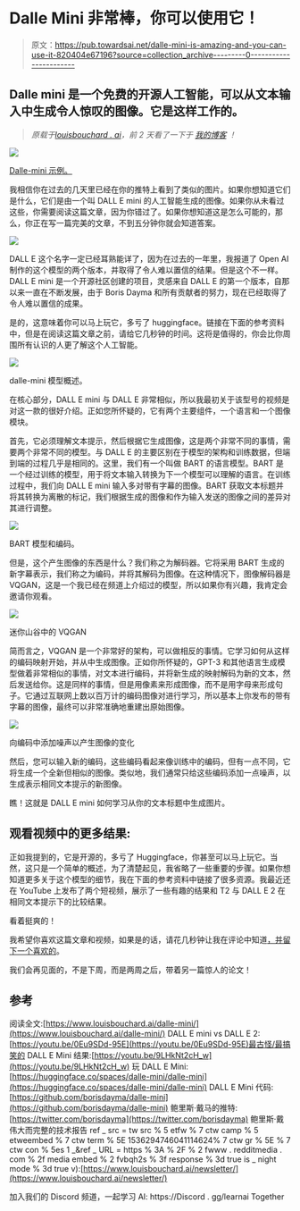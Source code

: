 # Dalle Mini 非常棒，你可以使用它！

> 原文：<https://pub.towardsai.net/dalle-mini-is-amazing-and-you-can-use-it-820404e67196?source=collection_archive---------0----------------------->

## Dalle mini 是一个免费的开源人工智能，可以从文本输入中生成令人惊叹的图像。它是这样工作的。

> *原载于*[*louisbouchard . ai*](https://www.louisbouchard.ai/dalle-mini/)*，前 2 天看了一下于* [*我的博客*](https://www.louisbouchard.ai/dalle-mini/) *！*

![](img/be9ffd6a09ddcc26581ec002a1567f1f.png)

[Dalle-mini 示例。](https://huggingface.co/spaces/dalle-mini/dalle-mini)

我相信你在过去的几天里已经在你的推特上看到了类似的图片。如果你想知道它们是什么，它们是由一个叫 DALL E mini 的人工智能生成的图像。如果你从未看过这些，你需要阅读这篇文章，因为你错过了。如果你想知道这是怎么可能的，那么，你正在写一篇完美的文章，不到五分钟你就会知道答案。

[![](img/5ed1366c627387ff989e997f9873537b.png)](http://eepurl.com/huGLT5)

DALL E 这个名字一定已经耳熟能详了，因为在过去的一年里，我报道了 Open AI 制作的这个模型的两个版本，并取得了令人难以置信的结果。但是这个不一样。DALL E mini 是一个开源社区创建的项目，灵感来自 DALL E 的第一个版本，自那以来一直在不断发展，由于 Boris Dayma 和所有贡献者的努力，现在已经取得了令人难以置信的成果。

是的，这意味着你可以马上玩它，多亏了 huggingface。链接在下面的参考资料中，但是在阅读这篇文章之前，请给它几秒钟的时间。这将是值得的，你会比你周围所有认识的人更了解这个人工智能。

![](img/a7bc68c4a7a1b84c24eb8d05e3403dbf.png)

dalle-mini 模型概述。

在核心部分，DALL E mini 与 DALL E 非常相似，所以我最初关于该型号的视频是对这一款的很好介绍。正如您所怀疑的，它有两个主要组件，一个语言和一个图像模块。

首先，它必须理解文本提示，然后根据它生成图像，这是两个非常不同的事情，需要两个非常不同的模型。与 DALL E 的主要区别在于模型的架构和训练数据，但端到端的过程几乎是相同的。这里，我们有一个叫做 BART 的语言模型。BART 是一个经过训练的模型，用于将文本输入转换为下一个模型可以理解的语言。在训练过程中，我们向 DALL E mini 输入多对带有字幕的图像。BART 获取文本标题并将其转换为离散的标记，我们根据生成的图像和作为输入发送的图像之间的差异对其进行调整。

![](img/65a5d0ef4e5f401df78a33412c6da9a3.png)

BART 模型和编码。

但是，这个产生图像的东西是什么？我们称之为解码器。它将采用 BART 生成的新字幕表示，我们称之为编码，并将其解码为图像。在这种情况下，图像解码器是 VQGAN，这是一个我已经在频道上介绍过的模型，所以如果你有兴趣，我肯定会邀请你观看。

![](img/bd0493ab574ad8be92995b832f32017a.png)

迷你山谷中的 VQGAN

简而言之，VQGAN 是一个非常好的架构，可以做相反的事情。它学习如何从这样的编码映射开始，并从中生成图像。正如你所怀疑的，GPT-3 和其他语言生成模型做着非常相似的事情，对文本进行编码，并将新生成的映射解码为新的文本，然后发送给你。这是同样的事情，但是用像素来形成图像，而不是用字母来形成句子。它通过互联网上数以百万计的编码图像对进行学习，所以基本上你发布的带有字幕的图像，最终可以非常准确地重建出原始图像。

![](img/f1b760085a1e6ea353fb1cdfa0da1ba5.png)

向编码中添加噪声以产生图像的变化

然后，您可以输入新的编码，这些编码看起来像训练中的编码，但有一点不同，它将生成一个全新但相似的图像。类似地，我们通常只给这些编码添加一点噪声，以生成表示相同文本提示的新图像。

瞧！这就是 DALL E mini 如何学习从你的文本标题中生成图片。

## 观看视频中的更多结果:

正如我提到的，它是开源的，多亏了 Huggingface，你甚至可以马上玩它。当然，这只是一个简单的概述，为了清楚起见，我省略了一些重要的步骤。如果你想知道更多关于这个模型的细节，我在下面的参考资料中链接了很多资源。我最近还在 YouTube 上发布了两个短视频，展示了一些有趣的结果和 T2 与 DALL E 2 在相同文本提示下的比较结果。

看着挺爽的！

我希望你喜欢这篇文章和视频，如果是的话，请花几秒钟让我在评论中知道[，并留下一个喜欢的](https://youtu.be/qOxde_JV0vI)。

我们会再见面的，不是下周，而是两周之后，带着另一篇惊人的论文！

## 参考

阅读全文:[https://www.louisbouchard.ai/dalle-mini/](https://www.louisbouchard.ai/dalle-mini/)
DALL E mini vs DALL E 2:[https://youtu.be/0Eu9SDd-95E](https://youtu.be/0Eu9SDd-95E)最古怪/最搞笑的 DALL E Mini 结果:[https://youtu.be/9LHkNt2cH_w](https://youtu.be/9LHkNt2cH_w)
玩 DALL E Mini:[https://huggingface.co/spaces/dalle-mini/dalle-mini](https://huggingface.co/spaces/dalle-mini/dalle-mini)
DALL E Mini 代码:[https://github.com/borisdayma/dalle-mini](https://github.com/borisdayma/dalle-mini)
鲍里斯·戴马的推特:[https://twitter.com/borisdayma](https://twitter.com/borisdayma)
鲍里斯·戴伟大而完整的技术报告 ref _ src = tw src % 5 etfw % 7 ctw camp % 5 etweembed % 7 ctw term % 5E 1536294746041114624% 7 ctw gr % 5E % 7 ctw con % 5es 1 _&ref _ URL = https % 3A % 2F % 2 fwww . redditmedia . com % 2f media embed % 2 fvbqh2s % 3f response % 3d true is _ night mode % 3d true
v):[https://www.louisbouchard.ai/newsletter/](https://www.louisbouchard.ai/newsletter/)

加入我们的 Discord 频道，一起学习 AI:
https://Discord . gg/learnai Together